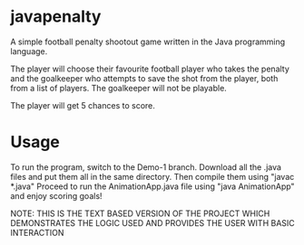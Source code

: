 # javapenalty
A simple football penalty shootout game written in the Java programming language.

The player will choose their favourite football player who takes the penalty and the goalkeeper who attempts to save the shot from the player, both from a list of players.
The goalkeeper will not be playable.

The player will get 5 chances to score.

# Usage
To run the program, switch to the Demo-1 branch. Download all the .java files and put them all in the same directory. 
Then compile them using "javac *.java"
Proceed to run the AnimationApp.java file using "java AnimationApp" and enjoy scoring goals!

NOTE: THIS IS THE TEXT BASED VERSION OF THE PROJECT WHICH DEMONSTRATES THE LOGIC USED AND PROVIDES THE USER WITH BASIC INTERACTION
